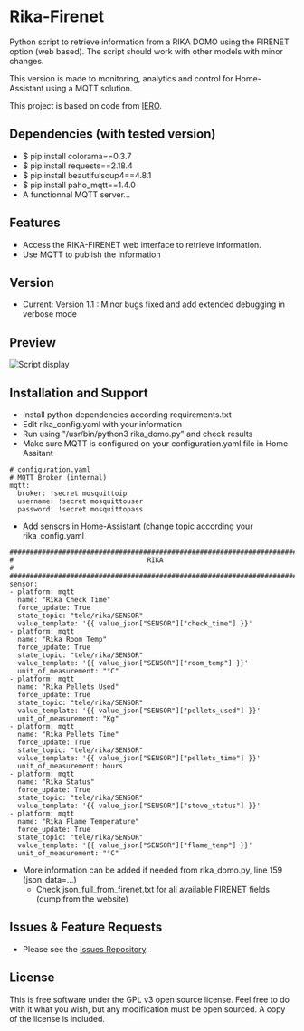 # Rika-Firenet
Python script to retrieve information from a RIKA DOMO using the FIRENET option (web based).
The script should work with other models with minor changes.

This version is made to monitoring, analytics and control for Home-Assistant using a MQTT solution.

This project is based on code from [IERO](https://github.com/iero/Rika-Stove).

## Dependencies (with tested version)
* $ pip install colorama==0.3.7
* $ pip install requests==2.18.4
* $ pip install beautifulsoup4==4.8.1
* $ pip install paho_mqtt==1.4.0
* A functionnal MQTT server...

## Features

* Access the RIKA-FIRENET web interface to retrieve information.
* Use MQTT to publish the information

## Version
* Current: Version 1.1 : Minor bugs fixed and add extended debugging in verbose mode

## Preview

![Script display](https://github.com/MoBOatGVA/Rika-Firenet/blob/master/rika_domo_display.png)

## Installation and Support

* Install python dependencies according requirements.txt
* Edit rika_config.yaml with your information
* Run using "/usr/bin/python3 rika_domo.py" and check results
* Make sure MQTT is configured on your configuration.yaml file in Home Assitant
```
# configuration.yaml
# MQTT Broker (internal)
mqtt:
  broker: !secret mosquittoip
  username: !secret mosquittouser
  password: !secret mosquittopass
```
* Add sensors in Home-Assistant (change topic according your rika_config.yaml
```
#########################################################################
#                                 RIKA                                  #
#########################################################################
sensor:
- platform: mqtt
  name: "Rika Check Time"
  force_update: True
  state_topic: "tele/rika/SENSOR"
  value_template: '{{ value_json["SENSOR"]["check_time"] }}'
- platform: mqtt
  name: "Rika Room Temp"
  force_update: True
  state_topic: "tele/rika/SENSOR"
  value_template: '{{ value_json["SENSOR"]["room_temp"] }}'
  unit_of_measurement: "°C"
- platform: mqtt
  name: "Rika Pellets Used"
  force_update: True
  state_topic: "tele/rika/SENSOR"
  value_template: '{{ value_json["SENSOR"]["pellets_used"] }}'
  unit_of_measurement: "Kg"
- platform: mqtt
  name: "Rika Pellets Time"
  force_update: True
  state_topic: "tele/rika/SENSOR"
  value_template: '{{ value_json["SENSOR"]["pellets_time"] }}'
  unit_of_measurement: hours
- platform: mqtt
  name: "Rika Status"
  force_update: True
  state_topic: "tele/rika/SENSOR"
  value_template: '{{ value_json["SENSOR"]["stove_status"] }}'
- platform: mqtt
  name: "Rika Flame Temperature"
  force_update: True
  state_topic: "tele/rika/SENSOR"
  value_template: '{{ value_json["SENSOR"]["flame_temp"] }}'
  unit_of_measurement: "°C"
```
* More information can be added if needed from rika_domo.py, line 159 (json_data=...)
  - Check json_full_from_firenet.txt for all available FIRENET fields (dump from the website)

## Issues & Feature Requests

* Please see the [Issues Repository](https://github.com/MoBOatGVA/Rika-Firenet/issues).

## License

This is free software under the GPL v3 open source license. Feel free to do with it what you wish, but any modification must be open sourced. A copy of the license is included.

